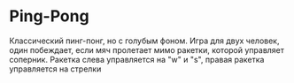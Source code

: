 # Ping-Pong
Классический пинг-понг, но с голубым фоном. Игра для двух человек, один побеждает, если мяч пролетает мимо ракетки, которой управляет соперник.
Ракетка слева управляется на "w" и "s", правая ракетка управляется на стрелки
